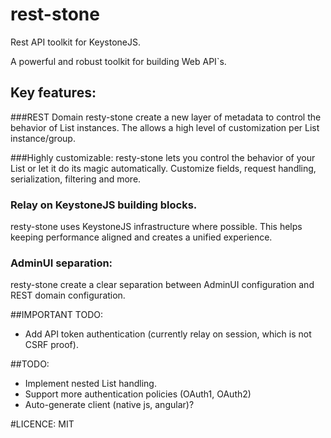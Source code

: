 # rest-stone

Rest API toolkit for KeystoneJS.

A powerful and robust toolkit for building Web API`s.
 
## Key features:
###REST Domain
resty-stone create a new layer of metadata to control the behavior of List instances.
The allows a high level of customization per List instance/group.

###Highly customizable:
resty-stone lets you control the behavior of your List or let it do its magic automatically.
Customize fields, request handling, serialization, filtering and more.
 
### Relay on KeystoneJS building blocks.
resty-stone uses KeystoneJS infrastructure where possible.
This helps keeping performance aligned and creates a unified experience.
 
### AdminUI separation:
resty-stone create a clear separation between AdminUI configuration and REST domain configuration.



##IMPORTANT TODO:
- Add API token authentication (currently relay on session, which is not CSRF proof).

##TODO:
- Implement nested List handling.
- Support more authentication policies (OAuth1, OAuth2)
- Auto-generate client (native js, angular)?

#LICENCE: MIT